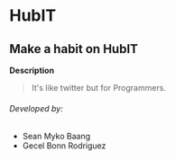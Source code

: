 # HubIT

## Make a habit on HubIT

**Description**
> It's like twitter but for Programmers.

###### Developed by:
- Sean Myko Baang
- Gecel Bonn Rodriguez


